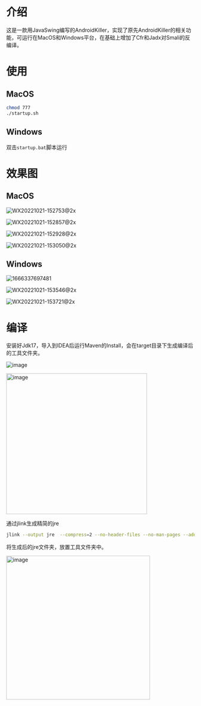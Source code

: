# 介绍

这是一款用JavaSwing编写的AndroidKiller，实现了原先AndroidKiller的相关功能，可运行在MacOS和Windows平台，在基础上增加了Cfr和Jadx对Smali的反编译。

# 使用

## MacOS

```bash
chmod 777
./startup.sh
```

## Windows

双击`startup.bat`脚本运行

# 效果图

## MacOS

![WX20221021-152753@2x](https://user-images.githubusercontent.com/30547741/197141553-15926a55-93d4-4f8a-94d0-63d8d19b6e0f.png)

![WX20221021-152857@2x](https://user-images.githubusercontent.com/30547741/197141616-cc483c16-4d15-498c-af1a-d727786edf4f.png)

![WX20221021-152928@2x](https://user-images.githubusercontent.com/30547741/197141642-6da4020a-48ca-476f-97dd-2875aa2ced2e.png)

![WX20221021-153050@2x](https://user-images.githubusercontent.com/30547741/197141652-96d91af3-08c4-4579-b559-2b9e64e08c05.png)

## Windows

![1666337697481](https://user-images.githubusercontent.com/30547741/197141796-87ee56a4-1f7a-4717-b12c-0c3840d0eda5.jpg)

![WX20221021-153546@2x](https://user-images.githubusercontent.com/30547741/197141818-9ae31f10-9db6-4838-aeba-aeccc5007d1e.png)

![WX20221021-153721@2x](https://user-images.githubusercontent.com/30547741/197141831-9455fa52-2d11-4a7f-8ff6-d4f13aa60a6e.png)

# 编译

安装好Jdk17，导入到IDEA后运行Maven的Install，会在target目录下生成编译后的工具文件夹。

![image](https://user-images.githubusercontent.com/30547741/197142225-f38cc861-929a-434f-ba86-eb2639f1ec84.png)

<img width="376" alt="image" src="https://user-images.githubusercontent.com/30547741/197142364-746c820b-dbaa-4dfe-a0bd-804b87145908.png">

通过jlink生成精简的jre

```bash
jlink --output jre  --compress=2 --no-header-files --no-man-pages --add-modules java.base,java.datatransfer,java.desktop,java.logging,java.xml,java.base,java.sql,jdk.unsupported,java.management,java.naming
```

将生成后的jre文件夹，放置工具文件夹中。

<img width="384" alt="image" src="https://user-images.githubusercontent.com/30547741/197142864-3ff3060d-8c00-4fb0-9acc-724dd12b5497.png">
